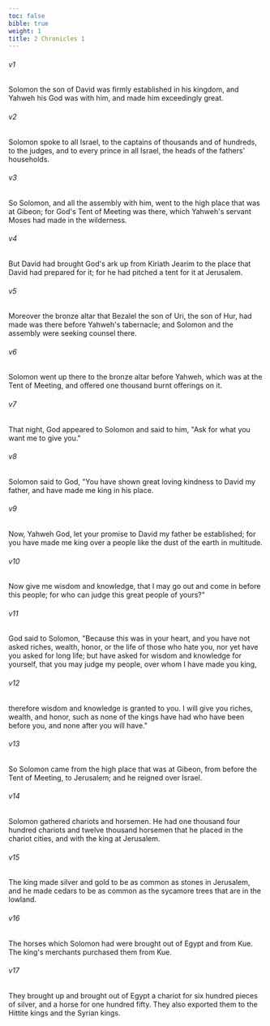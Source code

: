 ```yaml
---
toc: false
bible: true
weight: 1
title: 2 Chronicles 1
---
```




###### v1 
Solomon the son of David was firmly established in his kingdom, and Yahweh his God was with him, and made him exceedingly great. 

###### v2 
Solomon spoke to all Israel, to the captains of thousands and of hundreds, to the judges, and to every prince in all Israel, the heads of the fathers' households. 

###### v3 
So Solomon, and all the assembly with him, went to the high place that was at Gibeon; for God's Tent of Meeting was there, which Yahweh's servant Moses had made in the wilderness. 

###### v4 
But David had brought God's ark up from Kiriath Jearim to the place that David had prepared for it; for he had pitched a tent for it at Jerusalem. 

###### v5 
Moreover the bronze altar that Bezalel the son of Uri, the son of Hur, had made was there before Yahweh's tabernacle; and Solomon and the assembly were seeking counsel there. 

###### v6 
Solomon went up there to the bronze altar before Yahweh, which was at the Tent of Meeting, and offered one thousand burnt offerings on it. 

###### v7 
That night, God appeared to Solomon and said to him, "Ask for what you want me to give you." 

###### v8 
Solomon said to God, "You have shown great loving kindness to David my father, and have made me king in his place. 

###### v9 
Now, Yahweh God, let your promise to David my father be established; for you have made me king over a people like the dust of the earth in multitude. 

###### v10 
Now give me wisdom and knowledge, that I may go out and come in before this people; for who can judge this great people of yours?" 

###### v11 
God said to Solomon, "Because this was in your heart, and you have not asked riches, wealth, honor, or the life of those who hate you, nor yet have you asked for long life; but have asked for wisdom and knowledge for yourself, that you may judge my people, over whom I have made you king, 

###### v12 
therefore wisdom and knowledge is granted to you. I will give you riches, wealth, and honor, such as none of the kings have had who have been before you, and none after you will have." 

###### v13 
So Solomon came from the high place that was at Gibeon, from before the Tent of Meeting, to Jerusalem; and he reigned over Israel. 

###### v14 
Solomon gathered chariots and horsemen. He had one thousand four hundred chariots and twelve thousand horsemen that he placed in the chariot cities, and with the king at Jerusalem. 

###### v15 
The king made silver and gold to be as common as stones in Jerusalem, and he made cedars to be as common as the sycamore trees that are in the lowland. 

###### v16 
The horses which Solomon had were brought out of Egypt and from Kue. The king's merchants purchased them from Kue. 

###### v17 
They brought up and brought out of Egypt a chariot for six hundred pieces of silver, and a horse for one hundred fifty. They also exported them to the Hittite kings and the Syrian kings.
